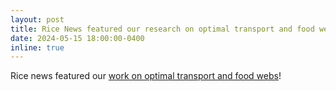 ```yaml
---
layout: post
title: Rice News featured our research on optimal transport and food webs!
date: 2024-05-15 18:00:00-0400
inline: true
---
```

Rice news featured our [work on optimal transport and food webs](https://engineering.rice.edu/news/metric-bionets-group-finds-common-language-between-engineering-and-biosciences)!